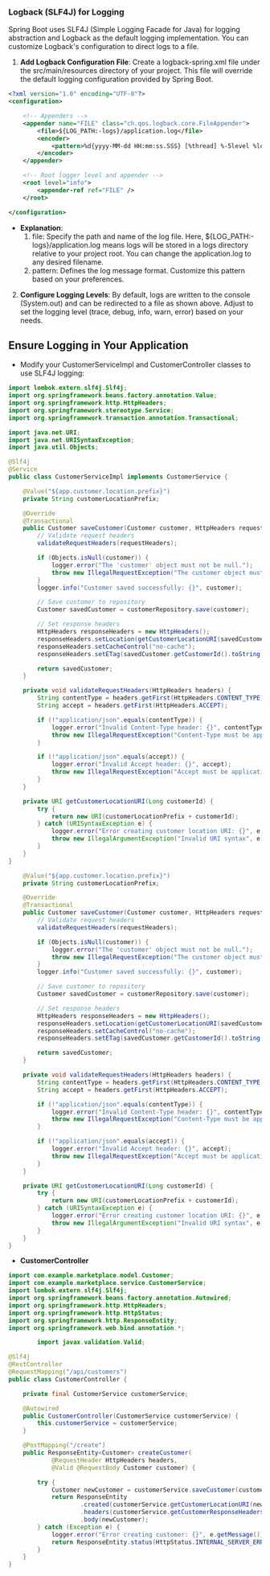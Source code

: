 ###  Logback (SLF4J) for Logging

Spring Boot uses SLF4J (Simple Logging Facade for Java) for logging abstraction and Logback as the default logging implementation. You can customize Logback's configuration to direct logs to a file.

1. **Add Logback Configuration File**: Create a logback-spring.xml file under the src/main/resources directory of your 
   project. This file will override the default logging configuration provided by Spring Boot.

```xml
<?xml version="1.0" encoding="UTF-8"?>
<configuration>

    <!-- Appenders -->
    <appender name="FILE" class="ch.qos.logback.core.FileAppender">
        <file>${LOG_PATH:-logs}/application.log</file>
        <encoder>
            <pattern>%d{yyyy-MM-dd HH:mm:ss.SSS} [%thread] %-5level %logger{36} - %msg%n</pattern>
        </encoder>
    </appender>

    <!-- Root logger level and appender -->
    <root level="info">
        <appender-ref ref="FILE" />
    </root>

</configuration>
```
- **Explanation**:
  1. file: Specify the path and name of the log file. Here, ${LOG_PATH:-logs}/application.log means logs will be 
  stored in a logs directory relative to your project root. You can change the application.log to any desired filename.
  2. pattern: Defines the log message format. Customize this pattern based on your preferences.

2. **Configure Logging Levels**: By default, logs are written to the console (System.out) and can be redirected to a file as shown above. Adjust <root level="info"> to set the logging level (trace, debug, info, warn, error) based on your needs.

## Ensure Logging in Your Application
- Modify your CustomerServiceImpl and CustomerController classes to use SLF4J logging:
```java
import lombok.extern.slf4j.Slf4j;
import org.springframework.beans.factory.annotation.Value;
import org.springframework.http.HttpHeaders;
import org.springframework.stereotype.Service;
import org.springframework.transaction.annotation.Transactional;

import java.net.URI;
import java.net.URISyntaxException;
import java.util.Objects;

@Slf4j
@Service
public class CustomerServiceImpl implements CustomerService {

    @Value("${app.customer.location.prefix}")
    private String customerLocationPrefix;

    @Override
    @Transactional
    public Customer saveCustomer(Customer customer, HttpHeaders requestHeaders) {
        // Validate request headers
        validateRequestHeaders(requestHeaders);

        if (Objects.isNull(customer)) {
            logger.error("The 'customer' object must not be null.");
            throw new IllegalRequestException("The customer object must not be null.");
        }
        logger.info("Customer saved successfully: {}", customer);

        // Save customer to repository
        Customer savedCustomer = customerRepository.save(customer);

        // Set response headers
        HttpHeaders responseHeaders = new HttpHeaders();
        responseHeaders.setLocation(getCustomerLocationURI(savedCustomer.getCustomerId()));
        responseHeaders.setCacheControl("no-cache");
        responseHeaders.setETag(savedCustomer.getCustomerId().toString());

        return savedCustomer;
    }

    private void validateRequestHeaders(HttpHeaders headers) {
        String contentType = headers.getFirst(HttpHeaders.CONTENT_TYPE);
        String accept = headers.getFirst(HttpHeaders.ACCEPT);

        if (!"application/json".equals(contentType)) {
            logger.error("Invalid Content-Type header: {}", contentType);
            throw new IllegalRequestException("Content-Type must be application/json");
        }

        if (!"application/json".equals(accept)) {
            logger.error("Invalid Accept header: {}", accept);
            throw new IllegalRequestException("Accept must be application/json");
        }
    }

    private URI getCustomerLocationURI(Long customerId) {
        try {
            return new URI(customerLocationPrefix + customerId);
        } catch (URISyntaxException e) {
            logger.error("Error creating customer location URI: {}", e.getMessage());
            throw new IllegalArgumentException("Invalid URI syntax", e);
        }
    }
}

    @Value("${app.customer.location.prefix}")
    private String customerLocationPrefix;

    @Override
    @Transactional
    public Customer saveCustomer(Customer customer, HttpHeaders requestHeaders) {
        // Validate request headers
        validateRequestHeaders(requestHeaders);

        if (Objects.isNull(customer)) {
            logger.error("The 'customer' object must not be null.");
            throw new IllegalRequestException("The customer object must not be null.");
        }
        logger.info("Customer saved successfully: {}", customer);

        // Save customer to repository
        Customer savedCustomer = customerRepository.save(customer);

        // Set response headers
        HttpHeaders responseHeaders = new HttpHeaders();
        responseHeaders.setLocation(getCustomerLocationURI(savedCustomer.getCustomerId()));
        responseHeaders.setCacheControl("no-cache");
        responseHeaders.setETag(savedCustomer.getCustomerId().toString());

        return savedCustomer;
    }

    private void validateRequestHeaders(HttpHeaders headers) {
        String contentType = headers.getFirst(HttpHeaders.CONTENT_TYPE);
        String accept = headers.getFirst(HttpHeaders.ACCEPT);

        if (!"application/json".equals(contentType)) {
            logger.error("Invalid Content-Type header: {}", contentType);
            throw new IllegalRequestException("Content-Type must be application/json");
        }

        if (!"application/json".equals(accept)) {
            logger.error("Invalid Accept header: {}", accept);
            throw new IllegalRequestException("Accept must be application/json");
        }
    }

    private URI getCustomerLocationURI(Long customerId) {
        try {
            return new URI(customerLocationPrefix + customerId);
        } catch (URISyntaxException e) {
            logger.error("Error creating customer location URI: {}", e.getMessage());
            throw new IllegalArgumentException("Invalid URI syntax", e);
        }
    }
}
```
- **CustomerController**
```java
import com.example.marketplace.model.Customer;
import com.example.marketplace.service.CustomerService;
import lombok.extern.slf4j.Slf4j;
import org.springframework.beans.factory.annotation.Autowired;
import org.springframework.http.HttpHeaders;
import org.springframework.http.HttpStatus;
import org.springframework.http.ResponseEntity;
import org.springframework.web.bind.annotation.*;

        import javax.validation.Valid;

@Slf4j
@RestController
@RequestMapping("/api/customers")
public class CustomerController {

    private final CustomerService customerService;

    @Autowired
    public CustomerController(CustomerService customerService) {
        this.customerService = customerService;
    }

    @PostMapping("/create")
    public ResponseEntity<Customer> createCustomer(
            @RequestHeader HttpHeaders headers,
            @Valid @RequestBody Customer customer) {

        try {
            Customer newCustomer = customerService.saveCustomer(customer, headers);
            return ResponseEntity
                    .created(customerService.getCustomerLocationURI(newCustomer.getCustomerId()))
                    .headers(customerService.getCustomerResponseHeaders(newCustomer.getCustomerId()))
                    .body(newCustomer);
        } catch (Exception e) {
            logger.error("Error creating customer: {}", e.getMessage());
            return ResponseEntity.status(HttpStatus.INTERNAL_SERVER_ERROR).build();
        }
    }
}
```